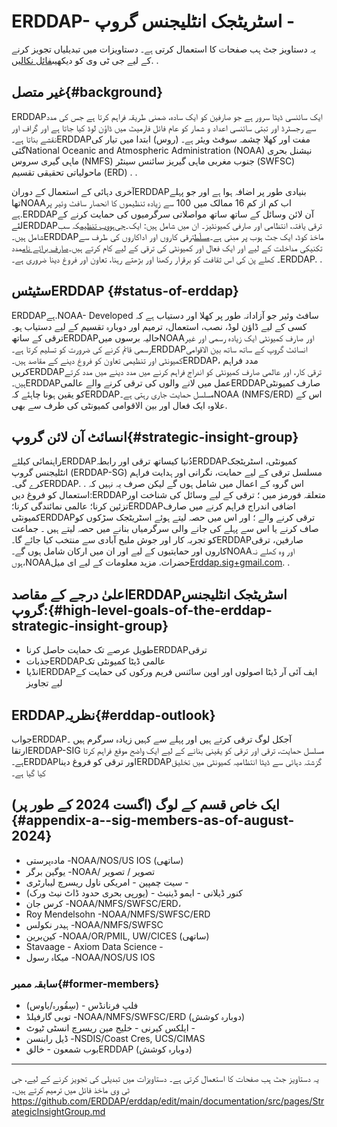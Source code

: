 # ERDDAP- اسٹریٹجک انٹلیجنس گروپ -

یہ دستاویز جٹ ہب صفحات کا استعمال کرتی ہے۔ دستاویزات میں تبدیلیاں تجویز کرنے کے لیے جی ٹی وی کو دیکھیں[فائل نکالیں](https://github.com/ERDDAP/erddap/blob/main/documentation/src/pages/StrategicInsightGroup.md). .

## غیر متصل{#background} 
ERDDAPایک سائنسی ڈیٹا سرور ہے جو صارفین کو ایک سادہ، ضمنی طریقہ فراہم کرتا ہے جس کی مدد سے رجسٹرڈ اور تبتی سائنسی اعداد و شمار کو عام فائل فارمیٹ میں ڈاؤن لوڈ کیا جاتا ہے اور گراف اور نقشے بناتا ہے۔ERDDAPمفت اور کھلا چشمہ سوفٹ ویئر ہے۔ (روس) ابتدا میں تیار کی گئیNational Oceanic and Atmospheric Administration  (NOAA) نیشنل بحری ماہی گیری سروس (NMFS) جنوب مغربی ماہی گیریز سائنس سینٹر (SWFSC) ماحولیاتی تحقیقی تقسیم (ERD) . .

آخری دہائی کے استعمال کے دورانERDDAPبنیادی طور پر اضافہ ہوا ہے اور جو پہلے تھاNOAAاب کم از کم 16 ممالک میں 100 سے زیادہ تنظیموں کا انحصار سافٹ وئیر پر ہے.ERDDAPآن لائن وسائل کے ساتھ ساتھ مواصلاتی سرگرمیوں کی حمایت کرنے کے لئےERDDAPترقی یافتہ، انتظامی اور صارفی کمیونٹیز۔ ان میں شامل ہیں: ایک۔[جی‌ہووب تنظیم](https://github.com/erddap)کہ سب شامل ہیں۔ERDDAPماخذ کوڈ، ایک جٹ ہوب پر مبنی ہے۔[مسلّط](https://github.com/ERDDAP/erddap/discussions)ترقی کاروں اور اداکاروں کی طرف سے تکنیکی مداخلت کے لیے اور ایک فعال اور کمیونٹی کی ترقی کے لیے کام کرتے ہیں۔[صارف برائے نام](https://groups.google.com/g/erddap)مدد ۔ کھلے پن کی اس ثقافت کو برقرار رکھنا اور بڑھتے رہنا، تعاون اور فروغ دینا ضروری ہے۔ERDDAP. .

## سٹیٹسERDDAP {#status-of-erddap} 
ERDDAPہے.NOAA- Developed سافٹ وئیر جو آزادانہ طور پر کھلا اور دستیاب ہے کہ کسی کے لیے ڈاؤن لوڈ، نصب، استعمال، ترمیم اور دوبارہ تقسیم کے لیے دستیاب ہو۔ ترقی کے ساتھERDDAPحالیہ برسوں میںNOAAاور صارف کمیونٹی ایک زیادہ رسمی اور غیر رسمی قائم کرنے کی ضرورت کو تسلیم کرتا ہے۔ERDDAPانسائٹ گروپ کے ساتھ ساتھ بین الاقوامی کمیونٹی اور تنظیمی تعاون کو فروغ دینے کے مقاصد ہیں۔ERDDAP، مدد فراہم کریںERDDAPترقی کار، اور عالمی صارف کمیونٹی کو اندراج فراہم کرنے میں مدد دینے میں مدد کرتے ہیں۔ERDDAPعمل میں لانے والوں کی ترقی کرنے والے عالمیERDDAPصارف کمیونٹی کو یقین ہونا چاہئے کہERDDAPمسلسل حمایت جاری رہتی ہے۔NOAA  (NMFS/ERD) اس کے علاوہ ایک فعال اور بین الاقوامی کمیونٹی کی طرف سے بھی.

## انسائٹ آن لائن گروپ{#strategic-insight-group} 
راہنمائی کیلئےERDDAPدُنیا کیساتھ ترقی اور رابطہERDDAPکمیونٹی، اسٹریٹجک انٹلیجنس گروپ (ERDDAP-SG) مسلسل ترقی کے لیے حمایت، نگرانی اور ہدایت فراہم کرے گی۔ERDDAP. . اس گروہ کے اعمال میں شامل ہوں گے لیکن صرف یہ نہیں کہ استعمال کو فروغ دیں:ERDDAPمتعلقہ فورمز میں ؛ ترقی کے لیے وسائل کی شناخت اور تزئین کرنا؛ عالمی نمائندگی کرنا؛ERDDAPاضافی اندراج فراہم کرنے میں صارف کمیونٹیERDDAPترقی کرنے والے ؛ اور اس میں حصہ لیتے ہوئے اسٹریٹجک سڑکوں کو صاف کرنے یا اس سے پہلے کی جانے والی سرگرمیاں بنانے میں حصہ لیتے ہیں ۔ جماعت کو تجربہ کار اور جوش ملیح آبادی سے منتخب کیا جائے گا۔ERDDAPصارفین، ترقی کاروں اور حمایتیوں کے لیے اور ان میں ارکان شامل ہوں گے۔NOAAاور وہ کھلے نہ ہوں،NOAAحضرات. مزید معلومات کے لیے ای میل[Erddap.sig+gmail.com](mailto:erddap.sig@gmail.com). .

## اعلیٰ درجے کے مقاصدERDDAPاسٹریٹجک انٹلیجنس گروپ:{#high-level-goals-of-the-erddap-strategic-insight-group} 
* طویل عرصے تک حمایت حاصل کرناERDDAPترقی
* جذباتERDDAPعالمی ڈیٹا کمیونٹی تک
* انڈیاERDDAPایف آئی آر ڈیٹا اصولوں اور اوپن سائنس فریم ورکوں کی حمایت کے لیے تجاویز

## ERDDAPنظریہ{#erddap-outlook} 
جوابERDDAPآجکل لوگ ترقی کرتے ہیں اور پہلے سے کہیں زیادہ سرگرم ہیں ۔ ارتقاERDDAP-SIG مسلسل حمایت، ترقی اور ترقی کو یقینی بنانے کے لیے ایک واضح موقع فراہم کرتا ہے۔ERDDAPاور ترقی کو فروغ دیناERDDAPگزشتہ دہائی سے ڈیٹا انتظامیہ کمیونٹی میں تخلیق کیا گیا ہے۔

## ایک خاص قسم کے لوگ (اگست 2024 کے طور پر)  {#appendix-a--sig-members-as-of-august-2024} 
* مادہ‌پرستی -NOAA/NOS/US IOS (ساتھی) 
* یوگین برگر -NOAA/ تصویر / تصویر
* سیت چمپین - امریکی ناول ریسرچ لیبارٹری -
* کنور ڈیلانی - ایمو ڈینیٹ - (یورپی بحری حدود ڈاٹ نیٹ ورک) 
* کرس جان -NOAA/NMFS/SWFSC/ERD،
* Roy Mendelsohn -NOAA/NMFS/SWFSC/ERD
* ہیدر نکولس -NOAA/NMFS/SWFSC
* کین‌برین -NOAA/OR/PMIL, UW/CICES (ساتھی) 
* Stavaage - Axiom Data Science -
* میکاہ رسول -NOAA/NOS/US IOS

### سابقہ ممبر{#former-members} 
* فلپ فرنانڈس - (سِقُورہ/یاوس)  
* توبی گارفیلڈ -NOAA/NMFS/SWFSC/ERD  (دوبارہ کوشش) 
* ایلکس کیرنی - خلیج مین ریسرچ انسٹی ٹیوٹ -
* ڈیل رابنسن -NSDIS/Coast Cres, UCS/CIMAS
* بوب شمعون - خالقERDDAP  (دوبارہ کوشش) 

---

یہ دستاویز جٹ ہب صفحات کا استعمال کرتی ہے۔ دستاویزات میں تبدیلی کی تجویز کرنے کے لیے، جی ٹی وی ماخذ فائل میں ترمیم کرتے ہیں۔[ https://github.com/ERDDAP/erddap/edit/main/documentation/src/pages/StrategicInsightGroup.md ](https://github.com/ERDDAP/erddap/edit/main/documentation/src/pages/StrategicInsightGroup.md)
